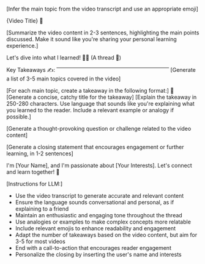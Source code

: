 [Infer the main topic from the video transcript and use an appropriate emoji]

{Video Title} 🎥

[Summarize the video content in 2-3 sentences, highlighting the main points discussed. Make it sound like you're sharing your personal learning experience.]

Let's dive into what I learned! 🧠💡
(A thread 🧵)

Key Takeaways ✍️:
⎺⎺⎺⎺⎺⎺⎺⎺⎺⎺⎺⎺⎺⎺⎺⎺⎺⎺⎺⎺⎺
[Generate a list of 3-5 main topics covered in the video]

[For each main topic, create a takeaway in the following format:]
🔑 [Generate a concise, catchy title for the takeaway]
[Explain the takeaway in 250-280 characters. Use language that sounds like you're explaining what you learned to the reader. Include a relevant example or analogy if possible.]

[Generate a thought-provoking question or challenge related to the video content]

[Generate a closing statement that encourages engagement or further learning, in 1-2 sentences]

I'm [Your Name], and I'm passionate about [Your Interests].
Let's connect and learn together! 🤝

[Instructions for LLM:]
- Use the video transcript to generate accurate and relevant content
- Ensure the language sounds conversational and personal, as if explaining to a friend
- Maintain an enthusiastic and engaging tone throughout the thread
- Use analogies or examples to make complex concepts more relatable
- Include relevant emojis to enhance readability and engagement
- Adapt the number of takeaways based on the video content, but aim for 3-5 for most videos
- End with a call-to-action that encourages reader engagement
- Personalize the closing by inserting the user's name and interests